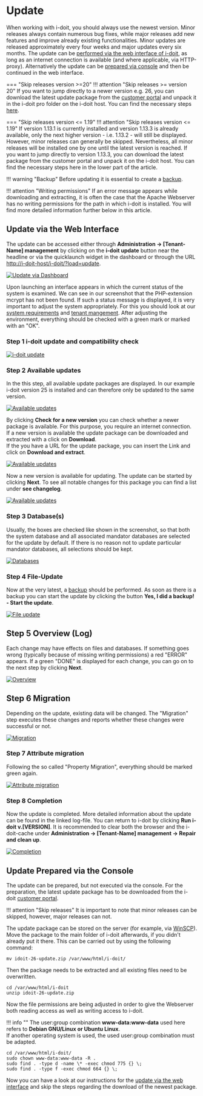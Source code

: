 # Update

When working with i-doit, you should always use the newest version. Minor releases always contain numerous bug fixes, while major releases add new features and improve already existing functionalities. Minor updates are released approximately every four weeks and major updates every six months. The update can be [performed via the web interface of i-doit](./update.md), as long as an internet connection is available (and where applicable, via HTTP-proxy). Alternatively the update can be [prepared via console](./update.md) and then be continued in the web interface.

=== "Skip releases version >=20"
    !!! attention "Skip releases >= version 20"
        If you want to jump directly to a newer version e.g. 26, you can download the latest update package from the [customer portal](../system-administration/customer-portal.md) and unpack it in the i-doit pro folder on the i-doit host. You can find the necessary steps [here](update.md#update-prepared-via-the-console).

=== "Skip releases version <= 1.19"
    !!! attention "Skip releases version <= 1.19"
        If version 1.13.1 is currently installed and version 1.13.3 is already available, only the next higher version - i.e. 1.13.2 - will still be displayed. However, minor releases can generally be skipped. Nevertheless, all minor releases will be installed one by one until the latest version is reached. If you want to jump directly to version 1.13.3, you can download the latest package from the customer portal and unpack it on the i-doit host. You can find the necessary steps here in the lower part of the article.

!!! warning "Backup"
    Before updating it is essential to create a [backup](./backup-and-recovery/index.md).

!!! attention "Writing permissions"
    If an error message appears while downloading and extracting, it is often the case that the Apache Webserver has no writing permissions for the path in which i-doit is installed. You will find more detailed information further below in this article.

## Update via the Web Interface

The update can be accessed either through **Administration → [Tenant-Name] management** by clicking on the **i-doit update** button near the headline or via the quicklaunch widget in the dashboard or through the URL <http://i-doit-host/i-doit/?load=update>.

[![Update via Dashboard](../assets/images/en/maintenance-and-operation/update/1-update.png)](../assets/images/en/maintenance-and-operation/update/1-update.png)

Upon launching an interface appears in which the current status of the system is examined. We can see in our screenshot that the PHP-extension mcrypt has not been found. If such a status message is displayed, it is very important to adjust the system appropriately. For this you should look at our [system requirements](../installation/system-requirements.md) and [tenant mangement](../system-administration/administration/tenant-management/index.md). After adjusting the environment, everything should be checked with a green mark or marked with an "OK".

### Step 1 i-doit update and compatibility check

[![i-doit update](../assets/images/en/maintenance-and-operation/update/2-update.png)](../assets/images/en/maintenance-and-operation/update/2-update.png)

### Step 2 Available updates

In the this step, all available update packages are displayed. In our example i-doit version 25 is installed and can therefore only be updated to the same version.

[![Available updates](../assets/images/en/maintenance-and-operation/update/3-update.png)](../assets/images/en/maintenance-and-operation/update/3-update.png)

By clicking **Check for a new version** you can check whether a newer package is available. For this purpose, you require an internet connection.<br>
If a new version is available the update package can be downloaded and extracted with a click on **Download**.<br>
If the you have a URL for the update package, you can insert the Link and click on **Download and extract**.

[![Available updates](../assets/images/en/maintenance-and-operation/update/4-update.png)](../assets/images/en/maintenance-and-operation/update/4-update.png)

Now a new version is available for updating. The update can be started by clicking **Next**. To see all notable changes for this package you can find a list under **see changelog**.

[![Available updates](../assets/images/en/maintenance-and-operation/update/5-update.png)](../assets/images/en/maintenance-and-operation/update/5-update.png)

### Step 3 Database(s)

Usually, the boxes are checked like shown in the screenshot, so that both the system database and all associated mandator databases are selected for the update by default. If there is no reason not to update particular mandator databases, all selections should be kept.

[![Databases](../assets/images/en/maintenance-and-operation/update/6-update.png)](../assets/images/en/maintenance-and-operation/update/6-update.png)

### Step 4 File-Update

Now at the very latest, a [backup](./backup-and-recovery/index.md) should be performed. As soon as there is a backup you can start the update by clicking the button **Yes, I did a backup! - Start the update**.

[![File update](../assets/images/en/maintenance-and-operation/update/7-update.png)](../assets/images/en/maintenance-and-operation/update/7-update.png)

## Step 5 Overview (Log)

Each change may have effects on files and databases. If something goes wrong (typically because of missing writing permissions) a red "ERROR" appears. If a green "DONE" is displayed for each change, you can go on to the next step by clicking **Next**.

[![Overview](../assets/images/en/maintenance-and-operation/update/8-update.png)](../assets/images/en/maintenance-and-operation/update/8-update.png)

## Step 6 Migration

Depending on the update, existing data will be changed. The "Migration" step executes these changes and reports whether these changes were successful or not.

[![Migration](../assets/images/en/maintenance-and-operation/update/9-update.png)](../assets/images/en/maintenance-and-operation/update/9-update.png)

### Step 7 Attribute migration

Following the so called "Property Migration", everything should be marked green again.

[![Attribute migration](../assets/images/en/maintenance-and-operation/update/10-update.png)](../assets/images/en/maintenance-and-operation/update/10-update.png)

### Step 8 Completion

Now the update is completed. More detailed information about the update can be found in the linked log-file. You can return to i-doit by clicking **Run i-doit v.[VERSION]**. It is recommended to clear both the browser and the i-doit-cache under **Administration → [Tenant-Name] management → Repair and clean up**.

[![Completion](../assets/images/en/maintenance-and-operation/update/11-update.png)](../assets/images/en/maintenance-and-operation/update/11-update.png)

## Update Prepared via the Console

The update can be prepared, but not executed via the console. For the preparation, the latest update package has to be downloaded from the i-doit [customer portal](../system-administration/customer-portal.md).

!!! attention "Skip releases"
    It is important to note that minor releases can be skipped, however, major releases can not.

The update package can be stored on the server (for example, via [WinSCP](https://winscp.net/eng/index.php)). Move the package to the main folder of i-doit afterwards, if you didn't already put it there. This can be carried out by using the following command:

```shell
mv idoit-26-update.zip /var/www/html/i-doit/
```

Then the package needs to be extracted and all existing files need to be overwritten.

```shell
cd /var/www/html/i-doit
unzip idoit-26-update.zip
```

Now the file permissions are being adjusted in order to give the Webserver both reading access as well as writing access to i-doit.

!!! info ""
    The user:group combination **www-data:www-data** used here refers to **Debian GNU/Linux or Ubuntu Linux**.<br>
    If another operating system is used, the used user:group combination must be adapted.

```shell
cd /var/www/html/i-doit/
sudo chown www-data:www-data -R .
sudo find . -type d -name \* -exec chmod 775 {} \;
sudo find . -type f -exec chmod 664 {} \;
```

Now you can have a look at our instructions for the [update via the web interface](./update.md) and skip the steps regarding the download of the newest package.
